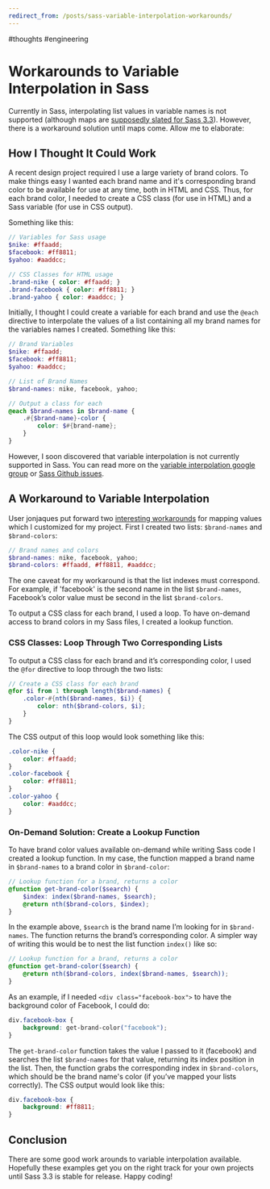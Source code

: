 ```yaml
---
redirect_from: /posts/sass-variable-interpolation-workarounds/
---
```


#thoughts #engineering

# Workarounds to Variable Interpolation in Sass

Currently in Sass, interpolating list values in variable names is not supported (although maps are [supposedly slated for Sass 3.3](https://github.com/nex3/sass/issues/132#issuecomment-17581804)). However, there is a workaround solution until maps come. Allow me to elaborate:

## How I Thought It Could Work

A recent design project required I use a large variety of brand colors. To make things easy I wanted each brand name and it's corresponding brand color to be available for use at any time, both in HTML and CSS. Thus, for each brand color, I needed to create a CSS class (for use in HTML) and a Sass variable (for use in CSS output).

Something like this:

```scss
// Variables for Sass usage
$nike: #ffaadd;
$facebook: #ff8811;
$yahoo: #aaddcc;

// CSS Classes for HTML usage
.brand-nike { color: #ffaadd; }
.brand-facebook { color: #ff8811; }
.brand-yahoo { color: #aaddcc; }
```

Initially, I thought I could create a variable for each brand and use the `@each` directive to interpolate the values of a list containing all my brand names for the variables names I created. Something like this:

```scss
// Brand Variables
$nike: #ffaadd;
$facebook: #ff8811;
$yahoo: #aaddcc;

// List of Brand Names
$brand-names: nike, facebook, yahoo;

// Output a class for each
@each $brand-names in $brand-name {
    .#{$brand-name}-color {
        color: $#{brand-name};
    }
}
```

However, I soon discovered that variable interpolation is not currently supported in Sass. You can read more on the [variable interpolation google group](https://groups.google.com/forum/?fromgroups=#!topic/sass-lang/upr78cyrW1I) or [Sass Github issues](https://github.com/nex3/sass/issues/132).

## A Workaround to Variable Interpolation
User jonjaques put forward two [interesting workarounds](https://github.com/nex3/sass/issues/132#issuecomment-4335097) for mapping values which I customized for my project. First I created two lists: `$brand-names` and `$brand-colors`:

```scss
// Brand names and colors
$brand-names: nike, facebook, yahoo;
$brand-colors: #ffaadd, #ff8811, #aaddcc;
```

The one caveat for my workaround is that the list indexes must correspond. For example, if 'facebook' is the second name in the list `$brand-names`, Facebook’s color value must be second in the list  `$brand-colors`.

To output a CSS class for each brand, I used a loop. To have on-demand access to brand colors in my Sass files, I created a lookup function.

### CSS Classes: Loop Through Two Corresponding Lists

To output a CSS class for each brand and it’s corresponding color, I used the `@for` directive to loop through the two lists:

```scss
// Create a CSS class for each brand
@for $i from 1 through length($brand-names) {
    .color-#{nth($brand-names, $i)} {
        color: nth($brand-colors, $i);
    }
}
```

The CSS output of this loop would look something like this:

```css
.color-nike {
    color: #ffaadd;
}
.color-facebook {
    color: #ff8811;
}
.color-yahoo {
    color: #aaddcc;
}
```

### On-Demand Solution: Create a Lookup Function

To have brand color values available on-demand while writing Sass code I created a lookup function. In my case, the function mapped a brand name in `$brand-names` to a brand color in `$brand-color`:

```scss
// Lookup function for a brand, returns a color
@function get-brand-color($search) {
    $index: index($brand-names, $search);
    @return nth($brand-colors, $index);
}
```

In the example above, `$search` is the brand name I’m looking for in `$brand-names`. The function returns the brand’s corresponding color. A simpler way of writing this would be to nest the list function `index()` like so:

```scss
// Lookup function for a brand, returns a color
@function get-brand-color($search) {
    @return nth($brand-colors, index($brand-names, $search));
}
```

As an example, if I needed `<div class="facebook-box">` to have the background color of Facebook, I could do:

```css
div.facebook-box {
    background: get-brand-color("facebook");
}
```

The `get-brand-color` function takes the value I passed to it (facebook) and searches the list `$brand-names` for that value, returning its index position in the list. Then, the function grabs the corresponding index in `$brand-colors`, which should be the brand name's color (if you’ve mapped your lists correctly). The CSS output would look like this:

```css
div.facebook-box {
    background: #ff8811;
}
```

## Conclusion

There are some good work arounds to variable interpolation available. Hopefully these examples get you on the right track for your own projects until Sass 3.3 is stable for release. Happy coding!
